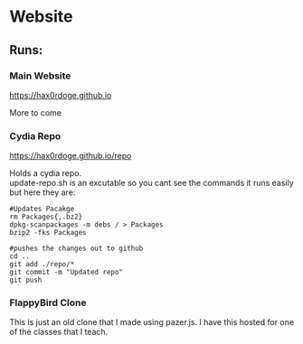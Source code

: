 # Website

## Runs:

### Main Website

https://hax0rdoge.github.io

More to come

### Cydia Repo

https://hax0rdoge.github.io/repo

Holds a cydia repo.  
update-repo.sh is an excutable so you cant see the commands it runs easily but here they are:

```shell
#Updates Pacakge
rm Packages{,.bz2}
dpkg-scanpackages -m debs / > Packages
bzip2 -fks Packages

#pushes the changes out to github
cd ..
git add ./repo/*
git commit -m "Updated repo"
git push
```

### FlappyBird Clone

This is just an old clone that I made using pazer.js. I have this hosted for one of the classes that I teach.
